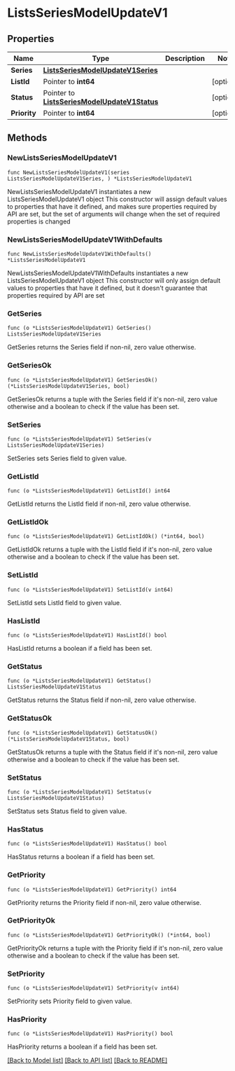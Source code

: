 # ListsSeriesModelUpdateV1

## Properties

Name | Type | Description | Notes
------------ | ------------- | ------------- | -------------
**Series** | [**ListsSeriesModelUpdateV1Series**](ListsSeriesModelUpdateV1Series.md) |  | 
**ListId** | Pointer to **int64** |  | [optional] 
**Status** | Pointer to [**ListsSeriesModelUpdateV1Status**](ListsSeriesModelUpdateV1Status.md) |  | [optional] 
**Priority** | Pointer to **int64** |  | [optional] 

## Methods

### NewListsSeriesModelUpdateV1

`func NewListsSeriesModelUpdateV1(series ListsSeriesModelUpdateV1Series, ) *ListsSeriesModelUpdateV1`

NewListsSeriesModelUpdateV1 instantiates a new ListsSeriesModelUpdateV1 object
This constructor will assign default values to properties that have it defined,
and makes sure properties required by API are set, but the set of arguments
will change when the set of required properties is changed

### NewListsSeriesModelUpdateV1WithDefaults

`func NewListsSeriesModelUpdateV1WithDefaults() *ListsSeriesModelUpdateV1`

NewListsSeriesModelUpdateV1WithDefaults instantiates a new ListsSeriesModelUpdateV1 object
This constructor will only assign default values to properties that have it defined,
but it doesn't guarantee that properties required by API are set

### GetSeries

`func (o *ListsSeriesModelUpdateV1) GetSeries() ListsSeriesModelUpdateV1Series`

GetSeries returns the Series field if non-nil, zero value otherwise.

### GetSeriesOk

`func (o *ListsSeriesModelUpdateV1) GetSeriesOk() (*ListsSeriesModelUpdateV1Series, bool)`

GetSeriesOk returns a tuple with the Series field if it's non-nil, zero value otherwise
and a boolean to check if the value has been set.

### SetSeries

`func (o *ListsSeriesModelUpdateV1) SetSeries(v ListsSeriesModelUpdateV1Series)`

SetSeries sets Series field to given value.


### GetListId

`func (o *ListsSeriesModelUpdateV1) GetListId() int64`

GetListId returns the ListId field if non-nil, zero value otherwise.

### GetListIdOk

`func (o *ListsSeriesModelUpdateV1) GetListIdOk() (*int64, bool)`

GetListIdOk returns a tuple with the ListId field if it's non-nil, zero value otherwise
and a boolean to check if the value has been set.

### SetListId

`func (o *ListsSeriesModelUpdateV1) SetListId(v int64)`

SetListId sets ListId field to given value.

### HasListId

`func (o *ListsSeriesModelUpdateV1) HasListId() bool`

HasListId returns a boolean if a field has been set.

### GetStatus

`func (o *ListsSeriesModelUpdateV1) GetStatus() ListsSeriesModelUpdateV1Status`

GetStatus returns the Status field if non-nil, zero value otherwise.

### GetStatusOk

`func (o *ListsSeriesModelUpdateV1) GetStatusOk() (*ListsSeriesModelUpdateV1Status, bool)`

GetStatusOk returns a tuple with the Status field if it's non-nil, zero value otherwise
and a boolean to check if the value has been set.

### SetStatus

`func (o *ListsSeriesModelUpdateV1) SetStatus(v ListsSeriesModelUpdateV1Status)`

SetStatus sets Status field to given value.

### HasStatus

`func (o *ListsSeriesModelUpdateV1) HasStatus() bool`

HasStatus returns a boolean if a field has been set.

### GetPriority

`func (o *ListsSeriesModelUpdateV1) GetPriority() int64`

GetPriority returns the Priority field if non-nil, zero value otherwise.

### GetPriorityOk

`func (o *ListsSeriesModelUpdateV1) GetPriorityOk() (*int64, bool)`

GetPriorityOk returns a tuple with the Priority field if it's non-nil, zero value otherwise
and a boolean to check if the value has been set.

### SetPriority

`func (o *ListsSeriesModelUpdateV1) SetPriority(v int64)`

SetPriority sets Priority field to given value.

### HasPriority

`func (o *ListsSeriesModelUpdateV1) HasPriority() bool`

HasPriority returns a boolean if a field has been set.


[[Back to Model list]](../README.md#documentation-for-models) [[Back to API list]](../README.md#documentation-for-api-endpoints) [[Back to README]](../README.md)


